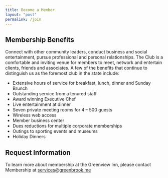 ```yaml
---
title: Become a Member
layout: "post"
permalink: /join
---
```



## Membership Benefits

Connect with other community leaders, conduct business and social entertainment, pursue professional and personal relationships. The Club is a comfortable and inviting venue for members to meet, network and entertain clients, friends and associates. A few of the benefits that continue to distinguish us as the foremost club in the state include:

* Extensive hours of service for breakfast, lunch, dinner and Sunday Brunch
* Outstanding service from a tenured staff
* Award winning Executive Chef
* Live entertainment at dinner
* Seven private meeting rooms for 4 – 500 guests
* Wireless web access
* Member business center
* Dues reductions for multiple corporate memberships
* Outings to sporting events and museums
* Holiday Dinners

## Request Information 

To learn more about membership at the Greenview Inn, please contact Membership at [services@greenbrook.me](mailto:greenbrookinn@gmail.com)
